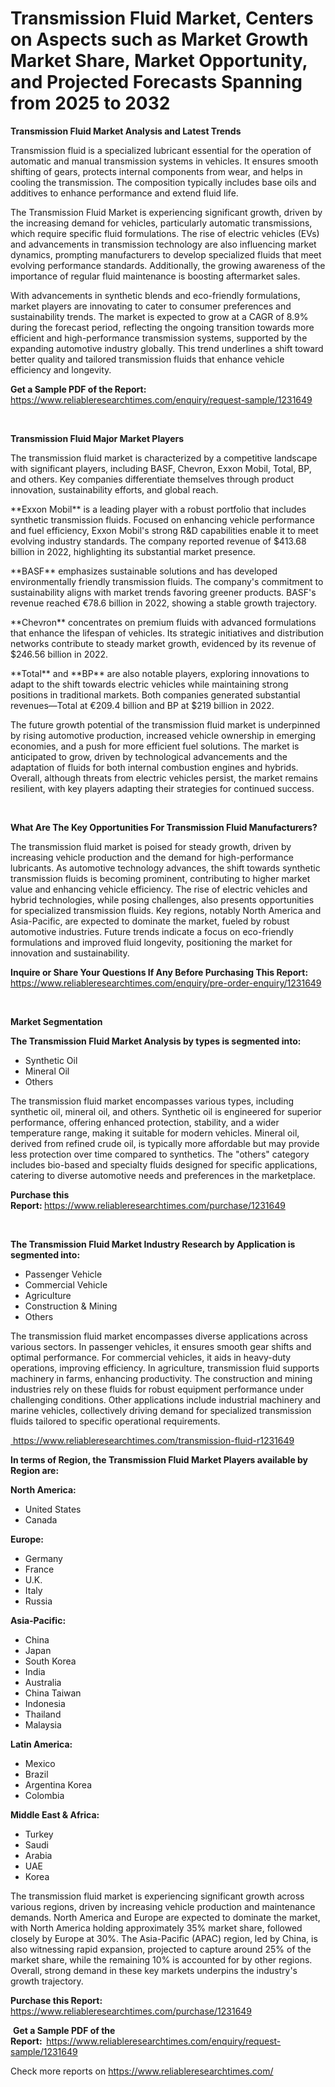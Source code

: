 <p><h1>Transmission Fluid Market, Centers on Aspects such as Market Growth Market Share, Market Opportunity, and Projected Forecasts Spanning from 2025 to 2032</h1></p><p><strong>Transmission Fluid Market Analysis and Latest Trends</strong></p>
<p><p>Transmission fluid is a specialized lubricant essential for the operation of automatic and manual transmission systems in vehicles. It ensures smooth shifting of gears, protects internal components from wear, and helps in cooling the transmission. The composition typically includes base oils and additives to enhance performance and extend fluid life.</p><p>The Transmission Fluid Market is experiencing significant growth, driven by the increasing demand for vehicles, particularly automatic transmissions, which require specific fluid formulations. The rise of electric vehicles (EVs) and advancements in transmission technology are also influencing market dynamics, prompting manufacturers to develop specialized fluids that meet evolving performance standards. Additionally, the growing awareness of the importance of regular fluid maintenance is boosting aftermarket sales.</p><p>With advancements in synthetic blends and eco-friendly formulations, market players are innovating to cater to consumer preferences and sustainability trends. The market is expected to grow at a CAGR of 8.9% during the forecast period, reflecting the ongoing transition towards more efficient and high-performance transmission systems, supported by the expanding automotive industry globally. This trend underlines a shift toward better quality and tailored transmission fluids that enhance vehicle efficiency and longevity.</p></p>
<p><strong>Get a Sample PDF of the Report:&nbsp;</strong> <a href="https://www.reliableresearchtimes.com/enquiry/request-sample/1231649?utm_campaign=2220&utm_medium=2&utm_source=Github&utm_content=ia&utm_term=02042025&utm_id=transmission-fluid">https://www.reliableresearchtimes.com/enquiry/request-sample/1231649</a></p>
<p>&nbsp;</p>
<p><strong>Transmission Fluid Major Market Players</strong></p>
<p><p>The transmission fluid market is characterized by a competitive landscape with significant players, including BASF, Chevron, Exxon Mobil, Total, BP, and others. Key companies differentiate themselves through product innovation, sustainability efforts, and global reach.</p><p>**Exxon Mobil** is a leading player with a robust portfolio that includes synthetic transmission fluids. Focused on enhancing vehicle performance and fuel efficiency, Exxon Mobil's strong R&D capabilities enable it to meet evolving industry standards. The company reported revenue of $413.68 billion in 2022, highlighting its substantial market presence. </p><p>**BASF** emphasizes sustainable solutions and has developed environmentally friendly transmission fluids. The company's commitment to sustainability aligns with market trends favoring greener products. BASF's revenue reached €78.6 billion in 2022, showing a stable growth trajectory.</p><p>**Chevron** concentrates on premium fluids with advanced formulations that enhance the lifespan of vehicles. Its strategic initiatives and distribution networks contribute to steady market growth, evidenced by its revenue of $246.56 billion in 2022. </p><p>**Total** and **BP** are also notable players, exploring innovations to adapt to the shift towards electric vehicles while maintaining strong positions in traditional markets. Both companies generated substantial revenues—Total at €209.4 billion and BP at $219 billion in 2022.</p><p>The future growth potential of the transmission fluid market is underpinned by rising automotive production, increased vehicle ownership in emerging economies, and a push for more efficient fuel solutions. The market is anticipated to grow, driven by technological advancements and the adaptation of fluids for both internal combustion engines and hybrids. Overall, although threats from electric vehicles persist, the market remains resilient, with key players adapting their strategies for continued success.</p></p>
<p>&nbsp;</p>
<p><strong>What Are The Key Opportunities For Transmission Fluid Manufacturers?</strong></p>
<p><p>The transmission fluid market is poised for steady growth, driven by increasing vehicle production and the demand for high-performance lubricants. As automotive technology advances, the shift towards synthetic transmission fluids is becoming prominent, contributing to higher market value and enhancing vehicle efficiency. The rise of electric vehicles and hybrid technologies, while posing challenges, also presents opportunities for specialized transmission fluids. Key regions, notably North America and Asia-Pacific, are expected to dominate the market, fueled by robust automotive industries. Future trends indicate a focus on eco-friendly formulations and improved fluid longevity, positioning the market for innovation and sustainability.</p></p>
<p><strong>Inquire or Share Your Questions If Any Before Purchasing This Report:</strong> <a href="https://www.reliableresearchtimes.com/enquiry/pre-order-enquiry/1231649?utm_campaign=2220&utm_medium=2&utm_source=Github&utm_content=ia&utm_term=02042025&utm_id=transmission-fluid">https://www.reliableresearchtimes.com/enquiry/pre-order-enquiry/1231649</a></p>
<p>&nbsp;</p>
<p><strong>Market Segmentation</strong></p>
<p><strong>The Transmission Fluid Market Analysis by types is segmented into:</strong></p>
<p><ul><li>Synthetic Oil</li><li>Mineral Oil</li><li>Others</li></ul></p>
<p><p>The transmission fluid market encompasses various types, including synthetic oil, mineral oil, and others. Synthetic oil is engineered for superior performance, offering enhanced protection, stability, and a wider temperature range, making it suitable for modern vehicles. Mineral oil, derived from refined crude oil, is typically more affordable but may provide less protection over time compared to synthetics. The "others" category includes bio-based and specialty fluids designed for specific applications, catering to diverse automotive needs and preferences in the marketplace.</p></p>
<p><strong>Purchase this Report:&nbsp;</strong><a href="https://www.reliableresearchtimes.com/purchase/1231649?utm_campaign=2220&utm_medium=2&utm_source=Github&utm_content=ia&utm_term=02042025&utm_id=transmission-fluid">https://www.reliableresearchtimes.com/purchase/1231649</a></p>
<p>&nbsp;</p>
<p><strong>The Transmission Fluid Market Industry Research by Application is segmented into:</strong></p>
<p><ul><li>Passenger Vehicle</li><li>Commercial Vehicle</li><li>Agriculture</li><li>Construction & Mining</li><li>Others</li></ul></p>
<p><p>The transmission fluid market encompasses diverse applications across various sectors. In passenger vehicles, it ensures smooth gear shifts and optimal performance. For commercial vehicles, it aids in heavy-duty operations, improving efficiency. In agriculture, transmission fluid supports machinery in farms, enhancing productivity. The construction and mining industries rely on these fluids for robust equipment performance under challenging conditions. Other applications include industrial machinery and marine vehicles, collectively driving demand for specialized transmission fluids tailored to specific operational requirements.</p></p>
<p><a href="https://www.reliableresearchtimes.com/transmission-fluid-r1231649?utm_campaign=2220&utm_medium=2&utm_source=Github&utm_content=ia&utm_term=02042025&utm_id=transmission-fluid">&nbsp;https://www.reliableresearchtimes.com/transmission-fluid-r1231649</a></p>
<p><strong>In terms of Region, the Transmission Fluid Market Players available by Region are:</strong></p>
<p>
    <p> <strong> North America: </strong>
        <ul>
            <li>United States</li>
            <li>Canada</li>
        </ul>
        </p> 
    <p> <strong> Europe: </strong>
        <ul>
            <li>Germany</li>
            <li>France</li>
            <li>U.K.</li>
            <li>Italy</li>
            <li>Russia</li>
        </ul>
        </p> 
    <p> <strong> Asia-Pacific: </strong>
        <ul>
            <li>China</li>
            <li>Japan</li>
            <li>South Korea</li>
            <li>India</li>
            <li>Australia</li>
            <li>China Taiwan</li>
            <li>Indonesia</li>
            <li>Thailand</li>
            <li>Malaysia</li>
        </ul>
        </p> 
    <p> <strong> Latin America: </strong>
        <ul>
            <li>Mexico</li>
            <li>Brazil</li>
            <li>Argentina Korea</li>
            <li>Colombia</li>
        </ul>
        </p> 
    <p> <strong> Middle East & Africa: </strong>
        <ul>
            <li>Turkey</li>
            <li>Saudi</li>
            <li>Arabia</li>
            <li>UAE</li>
            <li>Korea</li>
        </ul>
    </p>
    </p>
<p><p>The transmission fluid market is experiencing significant growth across various regions, driven by increasing vehicle production and maintenance demands. North America and Europe are expected to dominate the market, with North America holding approximately 35% market share, followed closely by Europe at 30%. The Asia-Pacific (APAC) region, led by China, is also witnessing rapid expansion, projected to capture around 25% of the market share, while the remaining 10% is accounted for by other regions. Overall, strong demand in these key markets underpins the industry's growth trajectory.</p></p>
<p><strong>Purchase this Report: </strong><a href="https://www.reliableresearchtimes.com/purchase/1231649?utm_campaign=2220&utm_medium=2&utm_source=Github&utm_content=ia&utm_term=02042025&utm_id=transmission-fluid">https://www.reliableresearchtimes.com/purchase/1231649</a></p>
<p>&nbsp;<strong>Get a Sample PDF of the Report:&nbsp;&nbsp;</strong><a href="https://www.reliableresearchtimes.com/enquiry/request-sample/1231649?utm_campaign=2220&utm_medium=2&utm_source=Github&utm_content=ia&utm_term=02042025&utm_id=transmission-fluid">https://www.reliableresearchtimes.com/enquiry/request-sample/1231649</a></p>
<p><strong></strong></p>
<p>Check more reports on <a href="https://www.reliableresearchtimes.com/?utm_campaign=2220&utm_medium=2&utm_source=Github&utm_content=ia&utm_term=02042025&utm_id=transmission-fluid">https://www.reliableresearchtimes.com/</a></p>